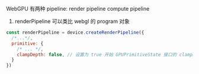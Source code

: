 WebGPU 有两种 pipeline:
    render pipeline
    compute pipeline

1. renderPipeline
可以类比 webgl 的 program 对象

```js
const renderPipeline = device.createRenderPipeline({
  /*...*/,
  primitive: {
    /* ... */,
    clampDepth: false, // 设置为 true 开始 GPUPrimitiveState 接口的 clampDepth
  }
})
```